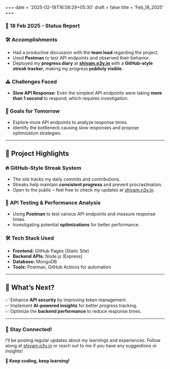 +++
date = '2025-02-18T16:58:29+05:30'
draft = false
title = 'Feb_18_2025'
+++

### **📆 18 Feb 2025 - Status Report**  
<!--more-->
### **🛠 Accomplishments**  

- Had a productive discussion with the **team lead** regarding the project.  
- Used **Postman** to test API endpoints and observed their behavior.  
- Deployed my **progress diary** at **[shivam.n3y.in](https://shivam.n3y.in)** with a **GitHub-style streak tracker**, making my progress **publicly visible**.  

### **⚠️ Challenges Faced**  

- **Slow API Response:** Even the simplest API endpoints were taking **more than 1 second** to respond, which requires investigation.  

### **🎯 Goals for Tomorrow**  

- Explore more API endpoints to analyze response times.  
- Identify the bottleneck causing slow responses and propose optimization strategies.  

---

## 📖 **Project Highlights**  

### 🔥 **GitHub-Style Streak System**  

- The site tracks my daily commits and contributions.  
- Streaks help maintain **consistent progress** and prevent procrastination.  
- Open to the public – feel free to check my updates at [shivam.n3y.in](https://shivam.n3y.in).  

### 📡 **API Testing & Performance Analysis**  

- Using **Postman** to test various API endpoints and measure response times.  
- Investigating potential **optimizations** for better performance.  

### 🛠 **Tech Stack Used**  

- **Frontend:** GitHub Pages (Static Site)  
- **Backend APIs:** Node.js (Express)  
- **Database:** MongoDB  
- **Tools:** Postman, GitHub Actions for automation  

---

## 🚀 **What’s Next?**  

✅ Enhance **API security** by improving token management.  
✅ Implement **AI-powered insights** for better progress tracking.  
✅ Optimize the **backend performance** to reduce response times.  

---

### **💬 Stay Connected!**  

I’ll be posting regular updates about my learnings and experiences. Follow along at [shivam.n3y.in](https://shivam.n3y.in) or reach out to me if you have any suggestions or insights!  

**🚀 Keep coding, keep learning!**
